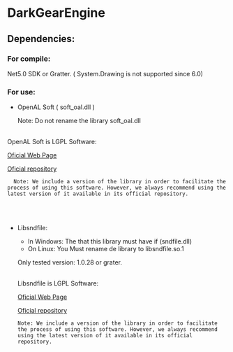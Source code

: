 # DarkGearEngine

## **Dependencies:**
### **For compile:**

Net5.0 SDK or Gratter. ( System.Drawing is not supported since 6.0)

### **For use:**

- OpenAL Soft ( soft_oal.dll )

    Note: Do not rename the library soft_oal.dll
<br>
OpenAL Soft is LGPL Software:

  [Oficial Web Page](https://openal-soft.org)

  [Oficial repository](https://github.com/kcat/openal-soft)

      Note: We include a version of the library in order to facilitate the process of using this software. However, we always recommend using the latest version of it available in its official repository.
<br>
<br>

- Libsndfile:
  
  - In Windows: The that this library must have if (sndfile.dll)
  - On Linux: You Must rename de library to libsndfile.so.1
   
  Only tested version: 1.0.28 or grater.

  <br>
  Libsndfile is LGPL Software:

  [Oficial Web Page](https://libsndfile.github.io)

  [Oficial repository](https://github.com/libsndfile/libsndfile/)

      Note: We include a version of the library in order to facilitate the process of using this software. However, we always recommend using the latest version of it available in its official repository.
